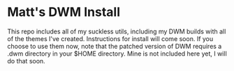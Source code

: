 # Matt's DWM Install

This repo includes all of my suckless utils, including my DWM builds with all of the themes I've created. Instructions for install will come soon. If you choose to use them now, note that the patched version of DWM requires a .dwm directory in your $HOME directory. Mine is not included here yet, I will do that soon.
